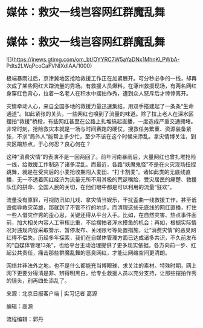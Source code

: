 # 媒体：救灾一线岂容网红群魔乱舞

# 媒体：救灾一线岂容网红群魔乱舞

![](https://inews.gtimg.com/om_bt/OYYRC7W5aYaDNx1MhnKLPWbA-
Pdts2LWqPcoCaFVNIXdIAA/1000)

极端暴雨过后，京津冀地区抢险救援工作正在加紧展开。可分秒必争的一线，却再次成了某些网红大蹭流量的秀场。有救援人员爆料，在涿州救援现场，有两名网红身穿红色背心，拉着一名老人在积水中摆拍作秀，遭到众人怒斥后才悻悻离开。

灾情牵动人心，来自全国多地的救援力量迅速集结，用双手搭建起了一条条“生命通道”。如此紧张的关头，一些网红也嗅到了流量的味道。除了拉上老人在深水区摆拍“救援”桥段，有些网红甚至在公路上扎堆搞起直播，一度造成严重交通拥堵。非常时刻，抢险救灾本就是一场与时间赛跑的硬仗，搜救任务繁重、资源装备紧张，不求“局外人”能帮上多少忙，至少不该在这个时候来添乱。拿灾情博关注，到灾区蹭热点，于心何忍？良心何在？

这种“消费灾情”的表演不是一回两回了。前年河南暴雨后，大量网红也曾扎堆抢险一线，给救援工作制造了诸多混乱。而最近，各路“妖魔鬼怪”不是在火灾现场扭捏跳舞，就是在受灾后的小麦抢收期闯入麦田、“打卡割麦”。诸如此类的无底线直播，无一不透着网红经济为流量无所不用其极的荒诞嘴脸，受灾居民的痛楚、救援队伍的拼命、全国人民的关切，在他们眼中都是可以利用的流量“狂欢”。

流量没有原罪，可视防汛如儿戏、拿灾情当娱乐，干扰歪曲一线救援工作，甚至诋毁侮辱救灾英雄，那就到了不管不行的地步。而清理这些无底线的网红直播，打住一些人借灾作秀的歪心思，关键还得从平台入手。比如，在自然灾害、热点事件面前，加大相关内容人工审核比重，不给摆拍者浑水摸鱼的机会；再如，根据实际情况对违规内容采取警示、暂停发布、关闭账号等处置措施，让“消费灾情”的恶臭网红得不偿失。历经多年探索，我们在自媒体管理方面已达成诸多共识，不久前发布的“自媒体管理13条”，也给平台主动治理提供了更多现实依据。各方向前一步、扛起公共责任，痛击那些群魔乱舞的恶臭网红，才能让网络空间更清朗。

网络并非法外之地，也不是什么都能充当博眼球、求关注的素材。特殊时期，网上网下更要分得清是非、辨得明黑白，给专业救援人员以充分支持，让那些摆拍作秀的镜头，别再四处添乱了。

来源：北京日报客户端 | 实习记者 高源

编辑：高源

流程编辑：郭丹

